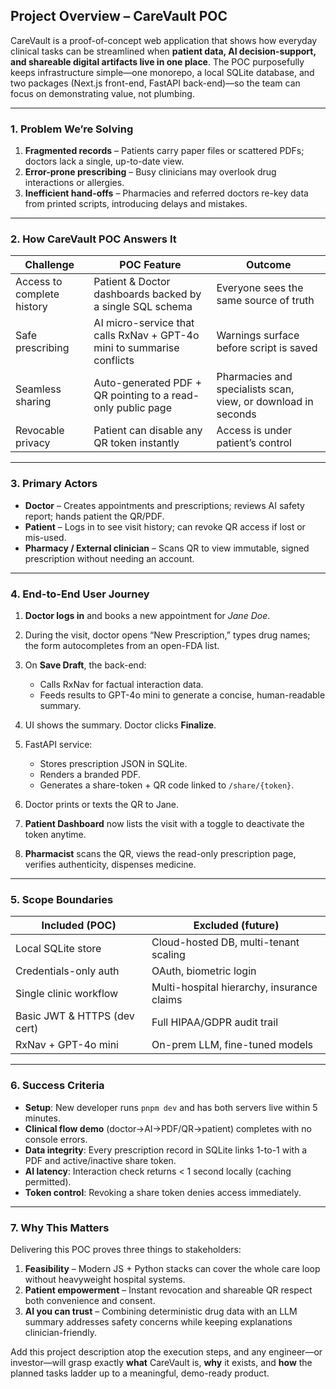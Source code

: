 ## Project Overview – CareVault POC

CareVault is a proof-of-concept web application that shows how everyday clinical tasks can be streamlined when **patient data, AI decision-support, and shareable digital artifacts live in one place**.
The POC purposefully keeps infrastructure simple—one monorepo, a local SQLite database, and two packages (Next.js front-end, FastAPI back-end)—so the team can focus on demonstrating value, not plumbing.

---

### 1. Problem We’re Solving

1. **Fragmented records** – Patients carry paper files or scattered PDFs; doctors lack a single, up-to-date view.
2. **Error-prone prescribing** – Busy clinicians may overlook drug interactions or allergies.
3. **Inefficient hand-offs** – Pharmacies and referred doctors re-key data from printed scripts, introducing delays and mistakes.

---

### 2. How CareVault POC Answers It

| Challenge                  | POC Feature                                                            | Outcome                                                       |
| -------------------------- | ---------------------------------------------------------------------- | ------------------------------------------------------------- |
| Access to complete history | Patient & Doctor dashboards backed by a single SQL schema              | Everyone sees the same source of truth                        |
| Safe prescribing           | AI micro-service that calls RxNav + GPT-4o mini to summarise conflicts | Warnings surface before script is saved                       |
| Seamless sharing           | Auto-generated PDF + QR pointing to a read-only public page            | Pharmacies and specialists scan, view, or download in seconds |
| Revocable privacy          | Patient can disable any QR token instantly                             | Access is under patient’s control                             |

---

### 3. Primary Actors

* **Doctor** – Creates appointments and prescriptions; reviews AI safety report; hands patient the QR/PDF.
* **Patient** – Logs in to see visit history; can revoke QR access if lost or mis-used.
* **Pharmacy / External clinician** – Scans QR to view immutable, signed prescription without needing an account.

---

### 4. End-to-End User Journey

1. **Doctor logs in** and books a new appointment for *Jane Doe*.
2. During the visit, doctor opens “New Prescription,” types drug names; the form autocompletes from an open-FDA list.
3. On **Save Draft**, the back-end:

   * Calls RxNav for factual interaction data.
   * Feeds results to GPT-4o mini to generate a concise, human-readable summary.
4. UI shows the summary. Doctor clicks **Finalize**.
5. FastAPI service:

   * Stores prescription JSON in SQLite.
   * Renders a branded PDF.
   * Generates a share-token + QR code linked to `/share/{token}`.
6. Doctor prints or texts the QR to Jane.
7. **Patient Dashboard** now lists the visit with a toggle to deactivate the token anytime.
8. **Pharmacist** scans the QR, views the read-only prescription page, verifies authenticity, dispenses medicine.

---

### 5. Scope Boundaries

| Included (POC)               | Excluded (future)                          |
| ---------------------------- | ------------------------------------------ |
| Local SQLite store           | Cloud-hosted DB, multi-tenant scaling      |
| Credentials-only auth        | OAuth, biometric login                     |
| Single clinic workflow       | Multi-hospital hierarchy, insurance claims |
| Basic JWT & HTTPS (dev cert) | Full HIPAA/GDPR audit trail                |
| RxNav + GPT-4o mini          | On-prem LLM, fine-tuned models             |

---

### 6. Success Criteria

* **Setup**: New developer runs `pnpm dev` and has both servers live within 5 minutes.
* **Clinical flow demo** (doctor→AI→PDF/QR→patient) completes with no console errors.
* **Data integrity**: Every prescription record in SQLite links 1-to-1 with a PDF and active/inactive share token.
* **AI latency**: Interaction check returns < 1 second locally (caching permitted).
* **Token control**: Revoking a share token denies access immediately.

---

### 7. Why This Matters

Delivering this POC proves three things to stakeholders:

1. **Feasibility** – Modern JS + Python stacks can cover the whole care loop without heavyweight hospital systems.
2. **Patient empowerment** – Instant revocation and shareable QR respect both convenience and consent.
3. **AI you can trust** – Combining deterministic drug data with an LLM summary addresses safety concerns while keeping explanations clinician-friendly.

Add this project description atop the execution steps, and any engineer—or investor—will grasp exactly **what** CareVault is, **why** it exists, and **how** the planned tasks ladder up to a meaningful, demo-ready product.
